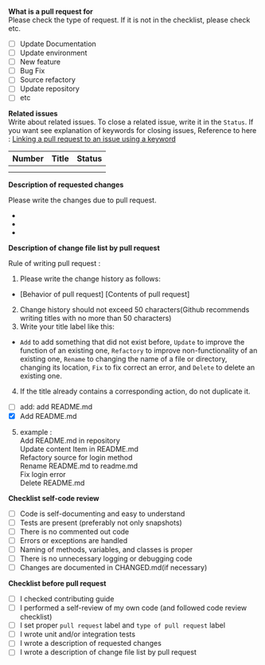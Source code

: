 **What is a pull request for**  
Please check the type of request. If it is not in the checklist, please check etc.
- [ ] Update Documentation
- [ ] Update environment
- [ ] New feature
- [ ] Bug Fix
- [ ] Source refactory
- [ ] Update repository
- [ ] etc

**Related issues**  
Write about related issues. To close a related issue, write it in the `Status`. If you want see explanation of keywords for closing issues, Reference to here : [Linking a pull request to an issue using a keyword](https://docs.github.com/en/issues/tracking-your-work-with-issues/creating-issues/linking-a-pull-request-to-an-issue#linking-a-pull-request-to-an-issue-using-a-keyword)

| Number | Title | Status |
|------- |-------|--------|
|        |       |        |
|        |       |        |

**Description of requested changes**

Please write the changes due to pull request.

-
-
-

**Description of change file list by pull request**

Rule of writing pull request :
   1. Please write the change history as follows:
   - [Behavior of pull request] [Contents of pull request]
   2. Change history should not exceed 50 characters(Github recommends writing titles with no more than 50 characters)
   3. Write your title label like this: 
   - `Add` to add something that did not exist before, `Update` to improve the function of an existing one, `Refactory` to improve non-functionality of an existing one, `Rename` to changing the name of a file or directory, changing its location, `Fix` to fix correct an error, and `Delete` to delete an existing one.
   4. If the title already contains a corresponding action, do not duplicate it.
   - [ ] add: add README.md 
   - [x] Add README.md
   5. example :  
      Add README.md in repository  
      Update content Item in README.md  
      Refactory source for login method  
      Rename README.md to readme.md  
      Fix login error  
      Delete README.md  
      
**Checklist self-code review**
- [ ] Code is self-documenting and easy to understand
- [ ] Tests are present (preferably not only snapshots)
- [ ] There is no commented out code
- [ ] Errors or exceptions are handled
- [ ] Naming of methods, variables, and classes is proper
- [ ] There is no unnecessary logging or debugging code
- [ ] Changes are documented in CHANGED.md(if necessary)
      
**Checklist before pull request**
- [ ] I checked contributing guide
- [ ] I performed a self-review of my own code (and followed code review checklist)
- [ ] I set proper `pull request` label and `type of pull request` label
- [ ] I wrote unit and/or integration tests
- [ ] I wrote a description of requested changes
- [ ] I wrote a description of change file list by pull request

